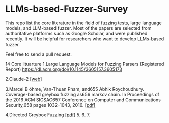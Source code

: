 # LLMs-based-Fuzzer-Survey
This repo list the core literature in the field of fuzzing tests, large language models, and LLM-based fuzzer. Most of the papers are selected from authoritative platforms such as Google Scholar, and were published recently. It will be helpful for researchers who want to develop LLMs-based fuzzer. 

Feel free to send a pull request.

14 Core lituarture
1.Large Language Models for Fuzzing Parsers (Registered Report) https://dl.acm.org/doi/10.1145/3605157.3605173

2.Claude-2 [[web]](https://www.anthropic.com/news/claude-2)

3.Marcel B ̈ohme, Van-Thuan Pham, and655
Abhik Roychoudhury. Coverage-based greybox fuzzing as656
markov chain. In Proceedings of the 2016 ACM SIGSAC657
Conference on Computer and Communications Security,658
pages 1032–1043, 2016. [[pdf]](https://mboehme.github.io/paper/TSE18.pdf)

4.Directed Greybox Fuzzing [[pdf]](https://dl.acm.org/doi/pdf/10.1145/3133956.3134020)
5.
6.
7.
